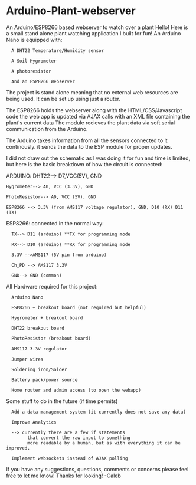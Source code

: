 # Arduino-Plant-webserver
An Arduino/ESP8266 based webserver to watch over a plant
Hello! 
Here is a small stand alone plant watching application I built for fun!
An Arduino Nano is equipped with:
  
      A DHT22 Temperature/Humidity sensor
      
      A Soil Hygrometer
      
      A photoresistor
      
      And an ESP8266 Webserver

The project is stand alone meaning that no external web resources are being used.
It can be set up using just a router.

The ESP8266 holds the webserver along with the HTML/CSS/Javascript code 
    the web app is updated via AJAX calls with an XML file containing the plant's current data
    The module recieves the plant data via soft serial communication from the Arduino.
    
The Arduino takes information from all the sensors connected to it continously.
  it sends the data to the ESP module for proper updates.
 
I did not draw out the schematic as I was doing it for fun and time is limited,
but here is the basic breakdown of how the circuit is connected:

ARDUINO:
    DHT22--> D7,VCC(5V), GND
    
    Hygrometer--> A0, VCC (3.3V), GND
    
    PhotoResistor--> A0, VCC (5V), GND
    
    ESP8266 --> 3.3V (from AMS117 voltage regulator), GND, D10 (RX) D11 (TX)
    
ESP8266:
    connected in the normal way:
    
      TX--> D11 (arduino) **TX for programming mode
      
      RX--> D10 (arduino) **RX for programming mode
      
      3.3V -->AMS117 (5V pin from arduino)
      
      Ch_PD --> AMS117 3.3V
      
      GND--> GND (common)
      
All Hardware required for this project:

      Arduino Nano
      
      ESP8266 + breakout board (not required but helpful)
      
      Hygrometer + breakout board
      
      DHT22 breakout board
      
      PhotoResistor (breakout board)
      
      AMS117 3.3V regulator
      
      Jumper wires
      
      Soldering iron/Solder
      
      Battery pack/power source
      
      Home router and admin access (to open the webapp)
      
 
 Some stuff to do in the future (if time permits)
 
      Add a data management system (it currently does not save any data)
 
      Improve Analytics 
      
      --> currently there are a few if statements 
            that convert the raw input to something 
            more readable by a human, but as with everything it can be improved.
            
      Implement websockets instead of AJAX polling
      
 If you have any suggestions, questions, comments or concerns please feel free to let me know!
 Thanks for looking!
 -Caleb
